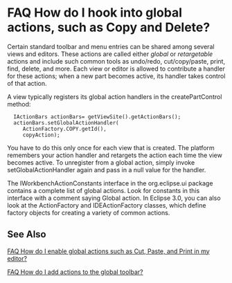 

FAQ How do I hook into global actions, such as Copy and Delete?
===============================================================

Certain standard toolbar and menu entries can be shared among several views and editors. These actions are called either _global_ or _retargetable_ actions and include such common tools as undo/redo, cut/copy/paste, print, find, delete, and more. Each view or editor is allowed to contribute a handler for these actions; when a new part becomes active, its handler takes control of that action.

A view typically registers its global action handlers in the createPartControl method:

      IActionBars actionBars= getViewSite().getActionBars();
      actionBars.setGlobalActionHandler(
         ActionFactory.COPY.getId(),
         copyAction);	

You have to do this only once for each view that is created. The platform remembers your action handler and retargets the action each time the view becomes active. To unregister from a global action, simply invoke setGlobalActionHandler again and pass in a null value for the handler.

  
The IWorkbenchActionConstants interface in the org.eclipse.ui package contains a complete list of global actions. Look for constants in this interface with a comment saying Global action. In Eclipse 3.0, you can also look at the ActionFactory and IDEActionFactory classes, which define factory objects for creating a variety of common actions.

  

See Also
--------

[FAQ How do I enable global actions such as Cut, Paste, and Print in my editor?](./FAQ_How_do_I_enable_global_actions_such_as_Cut,_Paste,_and_Print_in_my_editor.md "FAQ How do I enable global actions such as Cut, Paste, and Print in my editor?")

[FAQ How do I add actions to the global toolbar?](./FAQ_How_do_I_add_actions_to_the_global_toolbar.md "FAQ How do I add actions to the global toolbar?")

